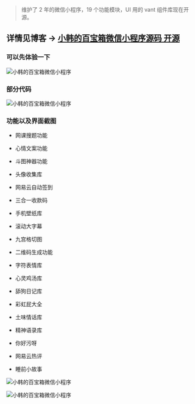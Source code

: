 > 维护了 2 年的微信小程序，19 个功能模块，UI 用的 vant 组件库现在开源。



## 详情见博客 ->  [小韩的百宝箱微信小程序源码 开源](https://www.vvhan.com/WxApp-BaiBaoXiang.html ) 

### 可以先体验一下

![小韩的百宝箱微信小程序](https://cdn.jsdelivr.net/gh/uxiaohan/WxBaiBaoXiang/qrcode.jpeg)

### 部分代码

![小韩的百宝箱微信小程序](https://cdn.jsdelivr.net/gh/uxiaohan/WxBaiBaoXiang/1.png)

### 功能以及界面截图

- 网课搜题功能

- 心情文案功能

- 斗图神器功能

- 头像收集库

- 网易云自动签到

- 三合一收款码

- 手机壁纸库

- 滚动大字幕

- 九宫格切图

- 二维码生成功能

- 字符表情库

- 心灵鸡汤库

- 舔狗日记库

- 彩虹屁大全

- 土味情话库

- 精神语录库

- 你好污呀

- 网易云热评

- 睡前小故事

  

![小韩的百宝箱微信小程序](https://cdn.jsdelivr.net/gh/uxiaohan/WxBaiBaoXiang/1.jpg)


![小韩的百宝箱微信小程序](https://cdn.jsdelivr.net/gh/uxiaohan/WxBaiBaoXiang/2.jpg)
